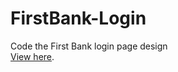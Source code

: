 # FirstBank-Login
Code the First Bank login page design
<br>
[View here](https://oyelakin-mercy.github.io/FirstBank-Login/).
